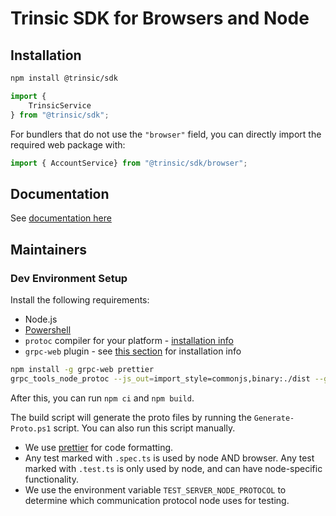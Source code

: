 # Trinsic SDK for Browsers and Node

## Installation
```bash
npm install @trinsic/sdk
```

```ts
import {
    TrinsicService
} from "@trinsic/sdk";
```

For bundlers that do not use the `"browser"` field, you can directly import the required web package with:
```ts
import { AccountService} from "@trinsic/sdk/browser";
````

## Documentation

See [documentation here](https://docs-v2.trinsic.id/)

## Maintainers

### Dev Environment Setup

Install the following requirements:

- Node.js
- [Powershell](https://docs.microsoft.com/en-us/powershell/scripting/install/installing-powershell?view=powershell-7.1)
- `protoc` compiler for your platform - [installation info](https://grpc.io/docs/protoc-installation/)
- `grpc-web` plugin - see [this section](https://github.com/grpc/grpc-web#code-generator-plugin) for installation info

```sh
npm install -g grpc-web prettier
grpc_tools_node_protoc --js_out=import_style=commonjs,binary:./dist --grpc_out=grpc_js:./dist --proto_path=../../proto ProviderService.proto
```

After this, you can run `npm ci` and `npm build`.

The build script will generate the proto files by running the `Generate-Proto.ps1` script. You can also run this script manually.

* We use [prettier](https://prettier.io/) for code formatting.
* Any test marked with `.spec.ts` is used by node AND browser. Any test marked with `.test.ts` is only used by node, and can have node-specific functionality.
* We use the environment variable `TEST_SERVER_NODE_PROTOCOL` to determine which communication protocol node uses for testing.